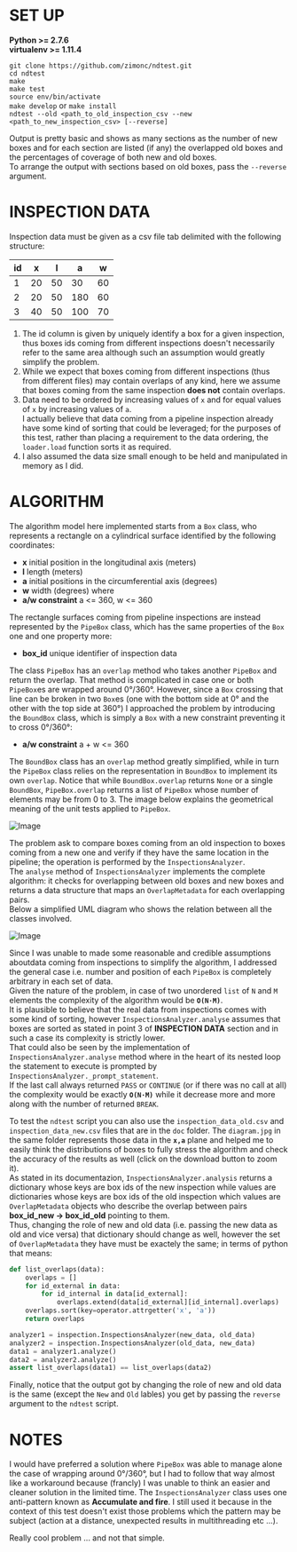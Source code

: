 # SET UP

**Python >= 2.7.6**  
**virtualenv >= 1.11.4**  

`git clone https://github.com/zimonc/ndtest.git`  
`cd ndtest`  
`make`  
`make test`  
`source env/bin/activate`  
`make develop` or `make install`  
`ndtest --old <path_to_old_inspection_csv --new <path_to_new_inspection_csv> [--reverse]`

Output is pretty basic and shows as many sections as the number of new boxes and for each section are listed (if any) the overlapped old boxes and the percentages of coverage of both new and old boxes.  
To arrange the output with sections based on old boxes, pass the `--reverse` argument.

# INSPECTION DATA

Inspection data must be given as a csv file tab delimited with the following structure:

| id| x | l | a | w |
|---|---|---|---|---|
| 1 | 20| 50| 30| 60|
| 2 | 20| 50|180| 60|
| 3 | 40| 50|100| 70|

1. The id column is given by uniquely identify a box for a given inspection, thus boxes ids coming from different inspections doesn't necessarily refer to the same area although such an assumption would greatly simplify the problem.
2. While we expect that boxes coming from different inspections (thus from different files) may
contain overlaps of any kind, here we assume that boxes coming from the same inspection
**does not** contain overlaps.
3. Data need to be ordered by increasing values of `x` and for equal values of `x` by increasing values of `a`.  
I actually believe that data coming from a pipeline inspection already have some kind of sorting that could be leveraged; 
for the purposes of this test, rather than placing a requirement to the data ordering, the `loader.load` function sorts it as required.
4. I also assumed the data size small enough to be held and manipulated in memory as I did.

# ALGORITHM

The algorithm model here implemented starts from a `Box` class, who represents a rectangle on a cylindrical surface identified by the following coordinates:

- **x** initial position in the longitudinal axis (meters)
- **l** length (meters)
- **a** initial positions in the circumferential axis (degrees)
- **w** width (degrees) where
- **a/w constraint** a <= 360, w <= 360

The rectangle surfaces coming from pipeline inspections are instead represented by the `PipeBox` class, which has the same properties of the `Box` one
and one property more:

- **box_id** unique identifier of inspection data

The class `PipeBox` has an `overlap` method who takes another `PipeBox` and return the overlap.
That method is complicated in case one or both `PipeBox`es are wrapped around 0°/360°.
However, since a `Box` crossing that line can be broken in two `Box`es
(one with the bottom side at 0° and the other with the top side at 360°)
I approached the problem by introducing the `BoundBox` class, which is simply a `Box` with a new constraint
preventing it to cross 0°/360°:

- **a/w constraint** a + w <= 360

The `BoundBox` class has an `overlap` method greatly simplified, while in turn the `PipeBox` class relies on the representation in `BoundBox`
to implement its own `overlap`.
Notice that while `BoundBox.overlap` returns `None` or a single `BoundBox`,
`PipeBox.overlap` returns a list of `PipeBox` whose number of elements may be from 0 to 3.
The image below explains the geometrical meaning of the unit tests applied to `PipeBox`.

![Image](doc/images-testing-800x804.png)

The problem ask to compare boxes coming from an old inspection to boxes coming from a new one and verify if they have the same location in the pipeline; the operation is performed by the `InspectionsAnalyzer`.  
The `analyse` method of `InspectionsAnalyzer` implements the complete algorithm: it checks for overlapping between old boxes and new boxes and returns a data structure that maps an `OverlapMetadata` for each overlapping pairs.  
Below a simplified UML diagram who shows the relation between all the classes involved.

![Image](doc/uml.png)

Since I was unable to made some reasonable and credible assumptions aboutdata coming from inspections to simplify the algorithm, I addressed the general case i.e. number and position of each `PipeBox` is completely arbitrary in each set of data.  
Given the nature of the problem, in case of two unordered `list` of `N` and `M` elements the complexity of the algorithm would be **`O(N·M)`**.  
It is plausible to believe that the real data from inspections comes with some kind of sorting,
however `InspectionsAnalyzer.analyse` assumes that boxes are sorted as stated in point 3 of **INSPECTION DATA** section and in such a case its complexity is strictly lower.  
That could also be seen by the implementation of `InspectionsAnalyzer.analyse` method where in the heart of its nested loop
the statement to execute is prompted by `InspectionsAnalyzer._prompt_statement`.  
If the last call always returned `PASS` or `CONTINUE` (or if there was no call at all) the complexity would be exactly **`O(N·M)`** while it decrease more and more along with the number of returned `BREAK`.

To test the `ndtest` script you can also use the `inspection_data_old.csv` and `inspection_data_new.csv` files that are in the `doc` folder.
The `diagram.jpg` in the same folder represents those data in the **`x,a`** plane and helped me to easily think the distributions of boxes to fully stress the algorithm and check the accuracy of the results as well (click on the download button to zoom it).  
As stated in its documentazion, `InspectionsAnalyzer.analysis` returns a dictionary whose keys are box ids of the new inspection while values are dictionaries whose keys are box ids of the old inspection which values are `OverlapMetadata` objects who describe the overlap between pairs **box_id_new -> box_id_old** pointing to them.  
Thus, changing the role of new and old data (i.e. passing the new data as old and vice versa) that dictionary should change as   well, however the set of `OverlapMetadata` they have must be exactely the same; in terms of python that means:

```python
def list_overlaps(data):
    overlaps = []
    for id_external in data:
        for id_internal in data[id_external]:
            overlaps.extend(data[id_external][id_internal].overlaps)
    overlaps.sort(key=operator.attrgetter('x', 'a'))
    return overlaps

analyzer1 = inspection.InspectionsAnalyzer(new_data, old_data)
analyzer2 = inspection.InspectionsAnalyzer(old_data, new_data)
data1 = analyzer1.analyze()
data2 = analyzer2.analyze()
assert list_overlaps(data1) == list_overlaps(data2)
```

Finally, notice that the output got by changing the role of new and old data is the same (except the `New` and `Old` lables)
you get by passing the `reverse` argument to the `ndtest` script.

# NOTES

I would have preferred a solution where `PipeBox` was able to manage alone the case of wrapping around 0°/360°,
but I had to follow that way almost like a workaround because (francly) I was unable to think an easier and cleaner solution in the limited time.
The `InspectionsAnalyzer` class uses one anti-pattern known as **Accumulate and fire**.
I still used it because in the context of this test doesn't exist those problems which the pattern may be subject (action at a distance, unexpected results in multithreading etc ...).

Really cool problem ... and not that simple.
